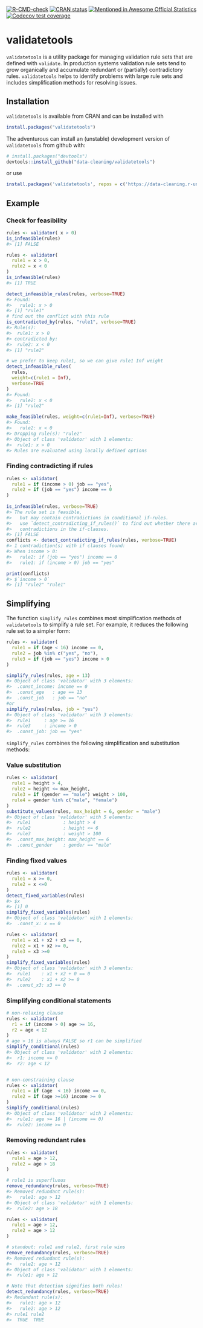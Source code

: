 
<!-- README.md is generated from README.Rmd. Please edit that file -->

<!-- badges: start -->

[![R-CMD-check](https://github.com/data-cleaning/validatetools/actions/workflows/R-CMD-check.yaml/badge.svg)](https://github.com/data-cleaning/validatetools/actions/workflows/R-CMD-check.yaml)
[![CRAN
status](https://www.r-pkg.org/badges/version/validatetools)](https://CRAN.R-project.org/package=validatetools)
[![Mentioned in Awesome Official
Statistics](https://awesome.re/mentioned-badge.svg)](http://www.awesomeofficialstatistics.org)
[![Codecov test
coverage](https://codecov.io/gh/data-cleaning/validatetools/graph/badge.svg)](https://app.codecov.io/gh/data-cleaning/validatetools)
<!-- badges: end -->

# validatetools

`validatetools` is a utility package for managing validation rule sets
that are defined with `validate`. In production systems validation rule
sets tend to grow organically and accumulate redundant or (partially)
contradictory rules. `validatetools` helps to identify problems with
large rule sets and includes simplification methods for resolving
issues.

## Installation

`validatetools` is available from CRAN and can be installed with

``` r
install.packages("validatetools")
```

The adventurous can install an (unstable) development version of
`validatetools` from github with:

``` r
# install.packages("devtools")
devtools::install_github("data-cleaning/validatetools")
```

or use

``` r
install.packages('validatetools', repos = c('https://data-cleaning.r-universe.dev', 'https://cloud.r-project.org'))
```

## Example

### Check for feasibility

``` r
rules <- validator( x > 0)
is_infeasible(rules)
#> [1] FALSE

rules <- validator(
  rule1 = x > 0,
  rule2 = x < 0
)
is_infeasible(rules)
#> [1] TRUE

detect_infeasible_rules(rules, verbose=TRUE)
#> Found: 
#>   rule1: x > 0
#> [1] "rule1"
# find out the conflict with this rule
is_contradicted_by(rules, "rule1", verbose=TRUE)
#> Rule(s): 
#>  rule1: x > 0
#> contradicted by:
#>  rule2: x < 0
#> [1] "rule2"

# we prefer to keep rule1, so we can give rule1 Inf weight
detect_infeasible_rules(
  rules, 
  weight=c(rule1 = Inf), 
  verbose=TRUE
)
#> Found: 
#>   rule2: x < 0
#> [1] "rule2"

make_feasible(rules, weight=c(rule1=Inf), verbose=TRUE)
#> Found: 
#>   rule2: x < 0
#> Dropping rule(s): "rule2"
#> Object of class 'validator' with 1 elements:
#>  rule1: x > 0
#> Rules are evaluated using locally defined options
```

### Finding contradicting if rules

``` r
rules <- validator(
  rule1 = if (income > 0) job == "yes",
  rule2 = if (job == "yes") income == 0
)
    
is_infeasible(rules, verbose=TRUE)
#> The rule set is feasible,
#>   but may contain contradictions in conditional if-rules.
#>   use `detect_contradicting_if_rules()` to find out whether there are 
#>   contradictions in the if-clauses.
#> [1] FALSE
conflicts <- detect_contradicting_if_rules(rules, verbose=TRUE)
#> 1 contradiction(s) with if clauses found:
#> When income > 0:
#>   rule2: if (job == "yes") income == 0
#>   rule1: if (income > 0) job == "yes"
```

``` r
print(conflicts)
#> $`income > 0`
#> [1] "rule2" "rule1"
```

## Simplifying

The function `simplify_rules` combines most simplification methods of
`validatetools` to simplify a rule set. For example, it reduces the
following rule set to a simpler form:

``` r
rules <- validator(
  rule1 = if (age < 16) income == 0,
  rule2 = job %in% c("yes", "no"),
  rule3 = if (job == "yes") income > 0
)

simplify_rules(rules, age = 13)
#> Object of class 'validator' with 3 elements:
#>  .const_income: income == 0
#>  .const_age   : age == 13
#>  .const_job   : job == "no"
#or 
simplify_rules(rules, job = "yes")
#> Object of class 'validator' with 3 elements:
#>  rule1     : age >= 16
#>  rule3     : income > 0
#>  .const_job: job == "yes"
```

`simplify_rules` combines the following simplification and substitution
methods:

### Value substitution

``` r
rules <- validator( 
  rule1 = height > 4,
  rule2 = height <= max_height,
  rule3 = if (gender == "male") weight > 100,
  rule4 = gender %in% c("male", "female")
)
substitute_values(rules, max_height = 6, gender = "male")
#> Object of class 'validator' with 5 elements:
#>  rule1            : height > 4
#>  rule2            : height <= 6
#>  rule3            : weight > 100
#>  .const_max_height: max_height == 6
#>  .const_gender    : gender == "male"
```

### Finding fixed values

``` r
rules <- validator( 
  rule1 = x >= 0, 
  rule2 = x <=0
)
detect_fixed_variables(rules)
#> $x
#> [1] 0
simplify_fixed_variables(rules)
#> Object of class 'validator' with 1 elements:
#>  .const_x: x == 0

rules <- validator(
  rule1 = x1 + x2 + x3 == 0,
  rule2 = x1 + x2 >= 0,
  rule3 = x3 >=0
)
simplify_fixed_variables(rules)
#> Object of class 'validator' with 3 elements:
#>  rule1    : x1 + x2 + 0 == 0
#>  rule2    : x1 + x2 >= 0
#>  .const_x3: x3 == 0
```

### Simplifying conditional statements

``` r
# non-relaxing clause
rules <- validator( 
  r1 = if (income > 0) age >= 16,
  r2 = age < 12
)
# age > 16 is always FALSE so r1 can be simplified
simplify_conditional(rules)
#> Object of class 'validator' with 2 elements:
#>  r1: income <= 0
#>  r2: age < 12


# non-constraining clause
rules <- validator( 
  rule1 = if (age  < 16) income == 0,
  rule2 = if (age >=16) income >= 0
)
simplify_conditional(rules)
#> Object of class 'validator' with 2 elements:
#>  rule1: age >= 16 | (income == 0)
#>  rule2: income >= 0
```

### Removing redundant rules

``` r
rules <- validator(
  rule1 = age > 12,
  rule2 = age > 18
)

# rule1 is superfluous
remove_redundancy(rules, verbose=TRUE)
#> Removed redundant rule(s):
#>   rule1: age > 12
#> Object of class 'validator' with 1 elements:
#>  rule2: age > 18

rules <- validator(
  rule1 = age > 12,
  rule2 = age > 12
)

# standout: rule1 and rule2, first rule wins
remove_redundancy(rules, verbose=TRUE)
#> Removed redundant rule(s):
#>   rule2: age > 12
#> Object of class 'validator' with 1 elements:
#>  rule1: age > 12

# Note that detection signifies both rules!
detect_redundancy(rules, verbose=TRUE)
#> Redundant rule(s):
#>   rule1: age > 12
#>   rule2: age > 12
#> rule1 rule2 
#>  TRUE  TRUE
```
